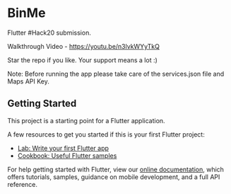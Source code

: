# BinMe

Flutter #Hack20 submission.

Walkthrough Video - https://youtu.be/n3lvkWYyTkQ

Star the repo if you like. Your support means a lot :)

Note: Before running the app please take care of the services.json file and Maps API Key.

## Getting Started

This project is a starting point for a Flutter application.

A few resources to get you started if this is your first Flutter project:

- [Lab: Write your first Flutter app](https://flutter.dev/docs/get-started/codelab)
- [Cookbook: Useful Flutter samples](https://flutter.dev/docs/cookbook)

For help getting started with Flutter, view our
[online documentation](https://flutter.dev/docs), which offers tutorials,
samples, guidance on mobile development, and a full API reference.
